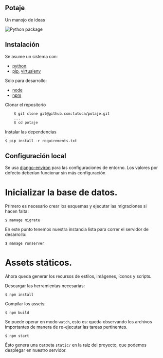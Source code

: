 ## Potaje

Un manojo de ideas

![Python package](https://github.com/tutuca/potaje/workflows/Python%20package/badge.svg?branch=master)

## Instalación

Se asume un sistema con:

- [python](http://python.org).
- [pip](http://www.pip-installer.org/), [virtualenv](http://www.virtualenv.org/)

Solo para desarrollo:

- [node](http://nodejs.org/)
- [npm](https://www.npmjs.org/)

Clonar el repositorio

```sh
    $ git clone git@github.com:tutuca/potaje.git
    ...
    $ cd potaje
```

Instalar las dependencias

    $ pip install -r requirements.txt

## Configuración local

Se usa [django-environ](https://django-environ.readthedocs.io/en/latest/) para las configuraciones de entorno.
Los valores por defecto deberían funcionar sin más configuración.

# Inicializar la base de datos.

Primero es necesario crear los esquemas y ejecutar las migraciones si hacen falta:

    $ manage migrate

En este punto tenemos nuestra instancia lista para correr el servidor de
desarrollo:

    $ manage runserver

# Assets státicos.

Ahora queda generar los recursos de estilos, imágenes, íconos y scripts.

Descargar las herramientas necesarias:

    $ npm install

Compilar los assets:

    $ npm build

Se puede operar en modo `watch`, esto es: queda observando los archivos importantes de manera de re-ejecutar las tareas pertinentes.

    $ npm start

Ésto genera una carpeta `static/` en la raiz del proyecto, que podemos desplegar en nuestro servidor.

